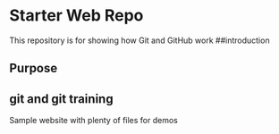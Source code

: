 # Starter Web Repo

This repository is for showing how Git and GitHub work
##introduction
## Purpose
## git and git training
Sample website with plenty of files for demos